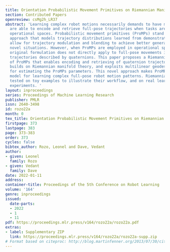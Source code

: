 ```yaml
---
title: Orientation Probabilistic Movement Primitives on Riemannian Manifolds
section: Contributed Papers
openreview: csMg2h_LR37
abstract: 'Learning complex robot motions necessarily demands to have models that
  are able to encode and retrieve full-pose trajectories when tasks are defined in
  operational spaces. Probabilistic movement primitives (ProMPs) stand out as a principled
  approach that models trajectory distributions learned from demonstrations. ProMPs
  allow for trajectory modulation and blending to achieve better generalization to
  novel situations. However, when ProMPs are employed in operational space, their
  original formulation does not directly apply to full-pose movements including rotational
  trajectories described by quaternions. This paper proposes a Riemannian formulation
  of ProMPs that enables encoding and retrieving of quaternion trajectories. Our method
  builds on Riemannian manifold theory, and exploits multilinear geodesic regression
  for estimating the ProMPs parameters. This novel approach makes ProMPs a suitable
  model for learning complex full-pose robot motion patterns. Riemannian ProMPs are
  tested on toy examples to illustrate their workflow, and on real learning-from-demonstration
  experiments. '
layout: inproceedings
series: Proceedings of Machine Learning Research
publisher: PMLR
issn: 2640-3498
id: rozo22a
month: 0
tex_title: Orientation Probabilistic Movement Primitives on Riemannian Manifolds
firstpage: 373
lastpage: 383
page: 373-383
order: 373
cycles: false
bibtex_author: Rozo, Leonel and Dave, Vedant
author:
- given: Leonel
  family: Rozo
- given: Vedant
  family: Dave
date: 2022-01-11
address:
container-title: Proceedings of the 5th Conference on Robot Learning
volume: '164'
genre: inproceedings
issued:
  date-parts:
  - 2022
  - 1
  - 11
pdf: https://proceedings.mlr.press/v164/rozo22a/rozo22a.pdf
extras:
- label: Supplementary ZIP
  link: https://proceedings.mlr.press/v164/rozo22a/rozo22a-supp.zip
# Format based on citeproc: http://blog.martinfenner.org/2013/07/30/citeproc-yaml-for-bibliographies/
---
```

